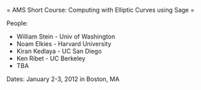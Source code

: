 = AMS Short Course: Computing with Elliptic Curves using Sage =

People: 

  * William Stein - Univ of Washington
  * Noam Elkies - Harvard University
  * Kiran Kedlaya - UC San Diego
  * Ken Ribet - UC Berkeley
  * TBA

Dates: January 2-3, 2012 in Boston, MA
